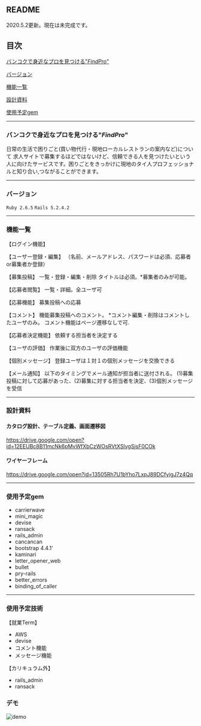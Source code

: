 ## README

2020.5.2更新。現在は未完成です。

## 目次
[バンコクで身近なプロを見つける"_FindPro_"](#バンコクで身近なプロを見つける掲示板"_FindPro_")

[バージョン](#バージョン)

[機能一覧](#機能一覧)

[設計資料](#設計資料)

[使用予定gem](#使用予定gem)

---------------------------------------

### バンコクで身近なプロを見つける"_FindPro_"

日常の生活で困りごと(買い物代行・現地ローカルレストランの案内など)について
求人サイトで募集するほどではないけど、信頼できる人を見つけたいという人に向けたサービスです。困りごとをきっかけに現地のタイ人プロフェッショナルと知り合い,つながることができます。

---------------------------------------
### バージョン
`Ruby 2.6.5`
`Rails 5.2.4.2`

---------------------------------------
### 機能一覧
【ログイン機能】


【ユーザー登録・編集】
（名前、メールアドレス、パスワードは必須、応募者or募集者か登録）


【募集投稿】
一覧・登録・編集・削除 タイトルは必須。*募集者のみが可能。

【応募者閲覧】
一覧・詳細。全ユーザ可

【応募機能】
募集投稿への応募

【コメント】
機能募集投稿へのコメント。
*コメント編集・削除はコメントしたユーザのみ。
コメント機能はページ遷移なしで可.

【応募者決定機能】
依頼する担当者を決定する

【ユーザの評価】
作業後に双方のユーザの評価機能

【個別メッセージ】
登録ユーザは１対１の個別メッセージを交換できる

【メール通知】
以下のタイミングでメール通知が担当者に送付される。
(1)募集投稿に対して応募があった、(2)募集に対する担当者を決定、(3)個別メッセージを受信

---------------------------------------

### 設計資料

#### カタログ設計、テーブル定義、画面遷移図
https://drive.google.com/open?id=12EEUBc8B11mcNk6pMvWfXbCzWOsRVtXSlvgSjsF0COk

#### ワイヤーフレーム
https://drive.google.com/open?id=13505Rh7U1bYho7LxpJ89DCfyigJ7z4Qq

---------------------------------------

### 使用予定gem
- carrierwave
- mini_magic
- devise
- ransack
- rails_admin
- cancancan
- bootstrap 4.4.1'
- kaminari
- letter_opener_web
- bullet
- pry-rails
- better_errors
- binding_of_caller

---------------------------------------

### 使用予定技術

【就業Term】

- AWS
- devise
- コメント機能
- メッセージ機能

【カリキュラム外】

- rails_admin
- ransack

### デモ

![demo](https://user-images.githubusercontent.com/55880360/86082296-5b8bab80-bad2-11ea-9ac5-2b44b1c0684d.gif)

